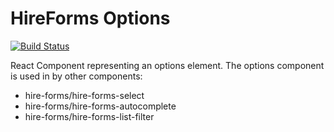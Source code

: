 # HireForms Options

[![Build Status](https://travis-ci.org/Hire-Forms/hire-forms-options.svg)](https://travis-ci.org/Hire-Forms/hire-forms-options)

React Component representing an options element. The options component is used
in by other components:
* hire-forms/hire-forms-select
* hire-forms/hire-forms-autocomplete
* hire-forms/hire-forms-list-filter